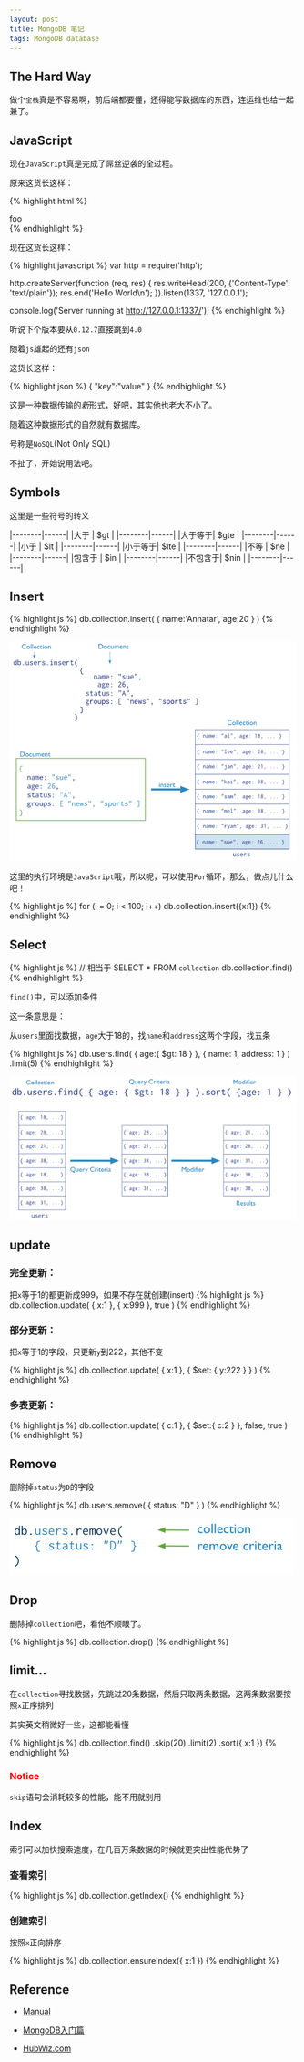 ```yaml
---
layout: post
title: MongoDB 笔记
tags: MongoDB database
---
```


## The Hard Way

做个`全栈`真是不容易啊，前后端都要懂，还得能写数据库的东西，连运维也给一起兼了。

## JavaScript

现在`JavaScript`真是完成了屌丝逆袭的全过程。

原来这货长这样：

{% highlight html %}
<div onclick="function()">foo</div>
{% endhighlight %}

现在这货长这样：

{% highlight javascript %}
var http = require('http');

http.createServer(function (req, res) {
  res.writeHead(200, {'Content-Type': 'text/plain'});
  res.end('Hello World\n');
}).listen(1337, '127.0.0.1');

console.log('Server running at http://127.0.0.1:1337/');
{% endhighlight %}

听说下个版本要从`0.12.7`直接跳到`4.0`

随着`js`雄起的还有`json`

这货长这样：

{% highlight json %}
{
	"key":"value"
}
{% endhighlight %}

这是一种数据传输的*新*形式，好吧，其实他也老大不小了。

随着这种数据形式的自然就有数据库。

号称是`NoSQL`(Not Only SQL)

不扯了，开始说用法吧。

## Symbols

这里是一些符号的转义

|--------|------|
|大于    | $gt  |
|--------|------|
|大于等于| $gte |
|--------|------|
|小于    | $lt  |
|--------|------|
|小于等于| $lte |
|--------|------|
|不等    | $ne  |
|--------|------|
|包含于  | $in  |
|--------|------|
|不包含于| $nin |
|--------|------|

## Insert

{% highlight js %}
db.collection.insert(
	{
		name:'Annatar',
		age:20
	}
)
{% endhighlight %}

![crud-insert-stages](/images/mongodbNotes/crud-insert-stages.png)

这里的执行环境是`JavaScript`哦，所以呢，可以使用`For`循环，那么，做点儿什么吧！

{% highlight js %}
for (i = 0; i < 100; i++)
	db.collection.insert({x:1})
{% endhighlight %}

## Select

{% highlight js %}
// 相当于 SELECT * FROM `collection`
db.collection.find()
{% endhighlight %}

`find()`中，可以添加条件

这一条意思是：

从`users`里面找数据，`age`大于18的，找`name`和`address`这两个字段，找五条

{% highlight js %}
db.users.find(
	{
		age:{
			$gt: 18
		}
	},
	{
		name: 1,
		address: 1
	}
)
.limit(5)
{% endhighlight %}

![crud-query-stages](/images/mongodbNotes/crud-query-stages.png)

## update

### 完全更新：

把`x`等于1的都更新成999，如果不存在就创建(insert)
{% highlight js %}
db.collection.update(
	{
		x:1
	},
	{
		x:999
	},
	true
)
{% endhighlight %}

### 部分更新：

把`x`等于1的字段，只更新`y`到222，其他不变

{% highlight js %}
db.collection.update(
	{
		x:1
	},
	{
		$set: {
			y:222
		}
	}
)
{% endhighlight %}

### 多表更新：

{% highlight js %}
db.collection.update(
	{
		c:1
	},
	{
		$set:{
			c:2
		}
	},
	false,
	true
)
{% endhighlight %}

## Remove

删除掉`status`为`D`的字段

{% highlight js %}
db.users.remove(
	{
		status: "D"
	}
)
{% endhighlight %}

![crud-annotated-mongodb-remove](/images/mongodbNotes/crud-annotated-mongodb-remove.png)

## Drop

删除掉`collection`吧，看他不顺眼了。

{% highlight js %}
db.collection.drop()
{% endhighlight %}

## limit...

在`collection`寻找数据，先跳过20条数据，然后只取两条数据，这两条数据要按照`x`正序排列

其实英文稍微好一些，这都能看懂

{% highlight js %}
db.collection.find()
										.skip(20)
										.limit(2)
										.sort({ x:1 })
{% endhighlight %}

### <span style="color:red">Notice</span>

`skip`语句会消耗较多的性能，能不用就别用

## Index

索引可以加快搜索速度，在几百万条数据的时候就更突出性能优势了

### 查看索引

{% highlight js %}
db.collection.getIndex()
{% endhighlight %}

### 创建索引

按照`x`正向排序

{% highlight js %}
db.collection.ensureIndex({
	x:1
})
{% endhighlight %}

## Reference

* [Manual](https://docs.mongodb.org/manual)

* [MongoDB入门篇](http://www.imooc.com/learn/295)

* [HubWiz.com](http://www.hubwiz.com/course/54bdfcb188dba012b4b95c9c/)